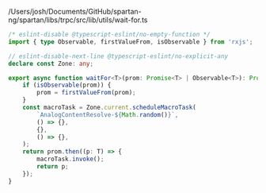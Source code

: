 /Users/josh/Documents/GitHub/spartan-ng/spartan/libs/trpc/src/lib/utils/wait-for.ts
```typescript
/* eslint-disable @typescript-eslint/no-empty-function */
import { type Observable, firstValueFrom, isObservable } from 'rxjs';

// eslint-disable-next-line @typescript-eslint/no-explicit-any
declare const Zone: any;

export async function waitFor<T>(prom: Promise<T> | Observable<T>): Promise<T> {
	if (isObservable(prom)) {
		prom = firstValueFrom(prom);
	}
	const macroTask = Zone.current.scheduleMacroTask(
		`AnalogContentResolve-${Math.random()}`,
		() => {},
		{},
		() => {},
	);
	return prom.then((p: T) => {
		macroTask.invoke();
		return p;
	});
}

```
